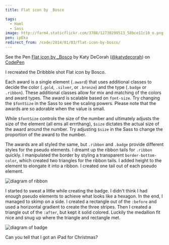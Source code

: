```yaml
---
title: Flat icon by _Bosco

tags:
  - Haml
  - Sass
image: http://farm4.staticflickr.com/3708/12730299513_58bce11c10_o.png
pen: ipEka
redirect_from: /code/2014/01/03/flat-icon-by-bosco/
---
```


<p data-height="500" data-theme-id="97" data-slug-hash="ipEka" data-user="katydecorah" data-default-tab="result" class='codepen'>See the Pen <a href='http://codepen.io/katydecorah/pen/ipEka'>Flat icon by _Bosco</a> by Katy DeCorah (<a href='http://codepen.io/katydecorah'>@katydecorah</a>) on <a href='http://codepen.io'>CodePen</a></p>

I recreated the Dribbble shot Flat icon by Bosco.

Each award is a single element (`.award`) that uses additional classes to decide the color (`.gold`, `.silver`, or `.bronze`) and the type (`.badge` or `.ribbon`). These additional classes allow for mix and matching of the colors and award types. The award is scalable based on `font-size`. Try changing the `$fontSize` in the Sass to see the scaling powers. Please note that the awards are so adorable when the value is small.

While `$fontSize` controls the size of the number and ultimately adjusts the size of the element (all ems all errrthang), `$size` dictates the actual size of the award around the number. Try adjusting `$size` in the Sass to change the proportion of the award to the number.

The awards are all styled the same, but `.ribbon` and `.badge` provide different styles for the pseudo elements. I dreamt up the ribbon tails for `.ribbon` quickly. I manipulated the border by styling a transparent `border-bottom-color`, which created two triangles for the ribbon tails. I added height to the element to elongate it into a ribbon. I created one tail out of each pseudo element.

![diagram of ribbon](http://farm4.staticflickr.com/3708/12730299513_58bce11c10_o.png)

I started to sweat a little while creating the badge. I didn't think I had enough pseudo elements to achieve what looks like a hexagon. In the end, I managed to skimp on a side. I created a rectangle out of the `:before` and used a horizontal gradient to create the three stripes. Then I created a triangle out of the `:after`, but kept it solid colored. Luckily the medallion fit nice and snug up where the triangle and rectangle met.

![diagram of badge](http://farm4.staticflickr.com/3719/12730140135_bb748b1de1_o.png)

Can you tell that I got an iPad for Christmas?
